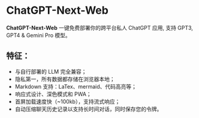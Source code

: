 # ChatGPT-Next-Web

**ChatGPT-Next-Web** 一键免费部署你的跨平台私人 ChatGPT 应用, 支持 GPT3, GPT4 & Gemini Pro 模型。

## 特征：

- 与自行部署的 LLM 完全兼容；
- 隐私第一，所有数据都存储在浏览器本地；
- Markdown 支持：LaTex、mermaid、代码高亮等；
- 响应式设计、深色模式和 PWA；
- 首屏加载速度快（~100kb），支持流式响应；
- 自动压缩聊天历史记录以支持长时间对话，同时保存您的令牌。
